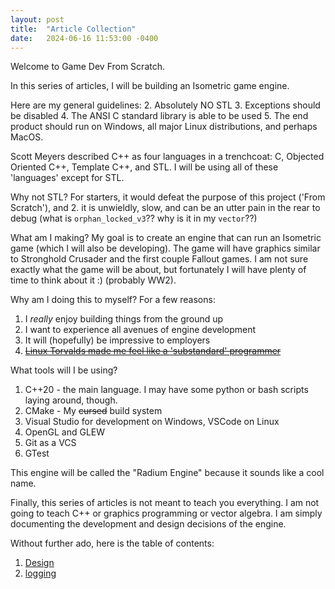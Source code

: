 ```yaml
---
layout: post
title:  "Article Collection"
date:   2024-06-16 11:53:00 -0400
---
```

<!-- ---
# Feel free to add content and custom Front Matter to this file.
# To modify the layout, see https://jekyllrb.com/docs/themes/#overriding-theme-defaults

layout: home
--- -->
Welcome to Game Dev From Scratch.

In this series of articles, I will be building an Isometric game engine.

Here are my general guidelines:
2. Absolutely NO STL
3. Exceptions should be disabled 
4. The ANSI C standard library is able to be used
5. The end product should run on Windows, all major Linux distributions, and perhaps MacOS.

Scott Meyers described C++ as four languages in a trenchcoat: C, Objected Oriented C++, Template C++, and STL. I will be using all of these 'languages' except for STL.

Why not STL? For starters, it would defeat the purpose of this project ('From Scratch'), and 2. it is unwieldly, slow, and can be an utter pain in the rear to debug (what is `orphan_locked_v3`?? why is it in my `vector`??)

What am I making? My goal is to create an engine that can run an Isometric game (which I will also be developing). The game will have graphics similar to Stronghold Crusader and the first couple Fallout games.
I am not sure exactly what the game will be about, but fortunately I will have plenty of time to think about it :) (probably WW2).

Why am I doing this to myself? For a few reasons:
1. I *really* enjoy building things from the ground up
2. I want to experience all avenues of engine development
3. It will (hopefully) be impressive to employers
4. ~~[Linux Torvalds made me feel like a 'substandard' programmer](https://lwn.net/Articles/249460/)~~

What tools will I be using?

1. C++20 - the main language. I may have some python or bash scripts laying around, though.
2. CMake - My ~~cursed~~ build system
3. Visual Studio for development on Windows, VSCode on Linux
4. OpenGL and GLEW
6. Git as a VCS
7. GTest

This engine will be called the "Radium Engine" because it sounds like a cool name.

Finally, this series of articles is not meant to teach you everything. I am not going to teach C++ or graphics programming or vector algebra. I am simply documenting the development and design decisions of the engine.

Without further ado, here is the table of contents:

1. [Design](/blog/design/2024/02/09/Design.html)
2. [logging](/blog/logging/2024/07/07/Radium-Logger.html)

